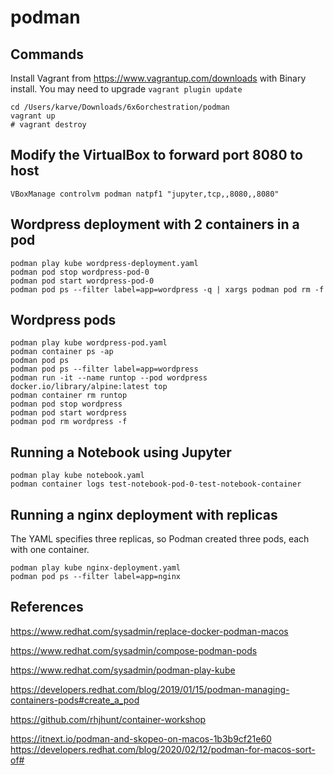 # podman

## Commands
Install Vagrant from https://www.vagrantup.com/downloads with Binary install. You may need to upgrade ```vagrant plugin update```

```
cd /Users/karve/Downloads/6x6orchestration/podman
vagrant up
# vagrant destroy
```

## Modify the VirtualBox to forward port 8080 to host
```
VBoxManage controlvm podman natpf1 "jupyter,tcp,,8080,,8080"
```

## Wordpress deployment with 2 containers in a pod
```
podman play kube wordpress-deployment.yaml
podman pod stop wordpress-pod-0
podman pod start wordpress-pod-0
podman pod ps --filter label=app=wordpress -q | xargs podman pod rm -f
```

## Wordpress pods
```
podman play kube wordpress-pod.yaml
podman container ps -ap
podman pod ps
podman pod ps --filter label=app=wordpress
podman run -it --name runtop --pod wordpress docker.io/library/alpine:latest top
podman container rm runtop
podman pod stop wordpress
podman pod start wordpress
podman pod rm wordpress -f
```

## Running a Notebook using Jupyter
```
podman play kube notebook.yaml
podman container logs test-notebook-pod-0-test-notebook-container
```

## Running a nginx deployment with replicas
The YAML specifies three replicas, so Podman created three pods, each with one container.
```
podman play kube nginx-deployment.yaml
podman pod ps --filter label=app=nginx
```

## References
https://www.redhat.com/sysadmin/replace-docker-podman-macos

https://www.redhat.com/sysadmin/compose-podman-pods

https://www.redhat.com/sysadmin/podman-play-kube

https://developers.redhat.com/blog/2019/01/15/podman-managing-containers-pods#create_a_pod

https://github.com/rhjhunt/container-workshop

https://itnext.io/podman-and-skopeo-on-macos-1b3b9cf21e60
https://developers.redhat.com/blog/2020/02/12/podman-for-macos-sort-of#

